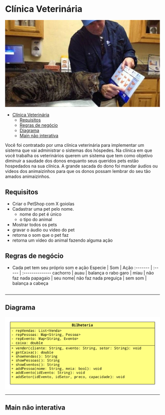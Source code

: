 # Clínica Veterinária
![](figura.jpg)

<!--TOC_BEGIN-->
- [Clínica Veterinária](#clínica-veterinária)
  - [Requisitos](#requisitos)
  - [Regras de negócio](#regras-de-negócio)
  - [Diagrama](#diagrama)
  - [Main não interativa](#main-não-interativa)

<!--TOC_END-->

Você foi contratado por uma clínica veterinária para implementar um sistema que vai administrar o sistemas dos hóspedes.
Na clínica em que você trabalha os veterinários querem um sistema que tem como objetivo diminuir a saudade dos donos enquanto seus queridos pets estão hospedados na sua clínica.
A grande sacada do dono foi mandar áudios ou videos dos animaizinhos para que os donos possam lembrar do seu tão amados animaizinhos.
 
## Requisitos
 
- Criar o PetShop com X goiolas
- Cadastrar uma pet pelo nome.
   - nome do pet é único
   - o tipo do animal
- Mostrar todos os pets
- gravar o áudio ou video do pet
 - retorna o som que o pet faz
 - retorna um video do animal fazendo alguma ação
## Regras de negócio
 
- Cada pet tem seu próprio som e ação
Especie | Som | Ação
:------- | :----- | :--------------
cachorro | auau | balança o rabo
garo | miau | não faz nada
papagaio | seu nome| não faz nada
preguiça | sem som | balança a cabeça



```sh

```
***
## Diagrama

![](diagrama.png)
 
---

## Main não interativa

```java

```